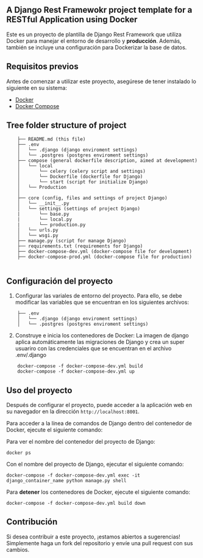 ## A Django Rest Framewokr project template for a RESTful Application using Docker

Este es un proyecto de plantilla de Django Rest Framework que utiliza Docker para manejar el entorno de desarrollo y **producción**. Además, también se incluye una configuración para Dockerizar la base de datos.

## Requisitos previos

Antes de comenzar a utilizar este proyecto, asegúrese de tener instalado lo siguiente en su sistema:

- [Docker](https://www.docker.com/)
- [Docker Compose](https://docs.docker.com/compose/)

## Tree folder structure of project
```
    ├── README.md (this file)
    ├── .env
    │   └── .django (django enviroment settings)
    │   └── .postgres (postgres enviroment settings)
    ├── compose (general dockerfile description, aimed at development)
    │   └── local
    │       └── celery (celery script and settings)
    │       └── Dockerfile (dockerfile for Django)
    │       └── start (script for initialize Django)
    │   └── Production
    │     
    ├── core (config, files and settings of project Django)
    │   └── __init__.py
    │   └── settings (settings of project Django)
    |       └── base.py
    |       └── local.py
    |       └── production.py
    │   └── urls.py
    │   └── wsgi.py
    ├── manage.py (script for manage Django)
    ├── requirements.txt (requirements for Django)
    ├── docker-compose-dev.yml (docker-compose file for development)
    ├── docker-compose-prod.yml (docker-compose file for production)
    
```

## Configuración del proyecto

1. Configurar las variales de entorno del proyecto. Para ello, se debe modificar las variables que se encuentran en los siguientes archivos:
```
    ├── .env
    │   └── .django (django enviroment settings)
    │   └── .postgres (postgres enviroment settings)
```

2. Construye e inicia los contenedores de Docker:
    La imagen de django aplica automáticamente las migraciones de Django y crea un super usuariro con las credenciales que se encuentran en el archivo .env/.django

```
    docker-compose -f docker-compose-dev.yml build
    docker-compose -f docker-compose-dev.yml up
```

## Uso del proyecto

Después de configurar el proyecto, puede acceder a la aplicación web en su navegador en la dirección `http://localhost:8001`.

Para acceder a la línea de comandos de Django dentro del contenedor de Docker, ejecute el siguiente comando:

Para ver el nombre del contenedor del proyecto de Django:
```
docker ps 
```

Con el nombre del proyecto de Django, ejecutar el siguiente comando:

```
docker-compose -f docker-compose-dev.yml exec -it django_container_name python manage.py shell
```

Para **detener** los contenedores de Docker, ejecute el siguiente comando:

```
docker-compose -f docker-compose-dev.yml build down
```


## Contribución

Si desea contribuir a este proyecto, ¡estamos abiertos a sugerencias! Simplemente haga un fork del repositorio y envíe una pull request con sus cambios.